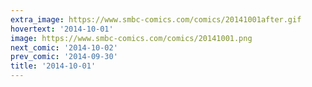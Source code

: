 ```yaml
---
extra_image: https://www.smbc-comics.com/comics/20141001after.gif
hovertext: '2014-10-01'
image: https://www.smbc-comics.com/comics/20141001.png
next_comic: '2014-10-02'
prev_comic: '2014-09-30'
title: '2014-10-01'
---
```


